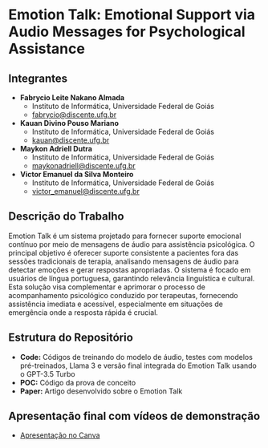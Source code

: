 # Emotion Talk: Emotional Support via Audio Messages for Psychological Assistance

## Integrantes
- **Fabrycio Leite Nakano Almada**
  - Instituto de Informática, Universidade Federal de Goiás
  - fabrycio@discente.ufg.br
- **Kauan Divino Pouso Mariano**
  - Instituto de Informática, Universidade Federal de Goiás
  - kauan@discente.ufg.br
- **Maykon Adriell Dutra**
  - Instituto de Informática, Universidade Federal de Goiás
  - maykonadriell@discente.ufg.br
- **Victor Emanuel da Silva Monteiro**
  - Instituto de Informática, Universidade Federal de Goiás
  - victor_emanuel@discente.ufg.br

## Descrição do Trabalho
Emotion Talk é um sistema projetado para fornecer suporte emocional contínuo por meio de mensagens de áudio para assistência psicológica. O principal objetivo é oferecer suporte consistente a pacientes fora das sessões tradicionais de terapia, analisando mensagens de áudio para detectar emoções e gerar respostas apropriadas. O sistema é focado em usuários de língua portuguesa, garantindo relevância linguística e cultural. Esta solução visa complementar e aprimorar o processo de acompanhamento psicológico conduzido por terapeutas, fornecendo assistência imediata e acessível, especialmente em situações de emergência onde a resposta rápida é crucial.

## Estrutura do Repositório
- **Code:** Códigos de treinando do modelo de áudio, testes com modelos pré-treinados, Llama 3 e versão final integrada do Emotion Talk usando o GPT-3.5 Turbo
- **POC:** Código da prova de conceito
- **Paper:** Artigo desenvolvido sobre o Emotion Talk

## Apresentação final com vídeos de demonstração
- [Apresentação no Canva](https://www.canva.com/design/DAGKZ_sh7YI/bzeaNDeHxr-4aNtEftOddQ/view?utm_content=DAGKZ_sh7YI&utm_campaign=designshare&utm_medium=link&utm_source=editor)
